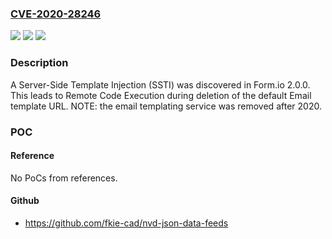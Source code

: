 ### [CVE-2020-28246](https://cve.mitre.org/cgi-bin/cvename.cgi?name=CVE-2020-28246)
![](https://img.shields.io/static/v1?label=Product&message=n%2Fa&color=blue)
![](https://img.shields.io/static/v1?label=Version&message=n%2Fa&color=blue)
![](https://img.shields.io/static/v1?label=Vulnerability&message=n%2Fa&color=brighgreen)

### Description

A Server-Side Template Injection (SSTI) was discovered in Form.io 2.0.0. This leads to Remote Code Execution during deletion of the default Email template URL. NOTE: the email templating service was removed after 2020.

### POC

#### Reference
No PoCs from references.

#### Github
- https://github.com/fkie-cad/nvd-json-data-feeds

